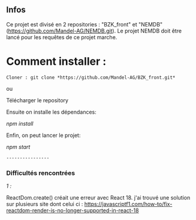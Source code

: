 ## Infos ##

Ce projet est divisé en 2 repositories : "BZK_front" et "NEMDB" (https://github.com/Mandel-AG/NEMDB.git).
Le projet NEMDB doit être lancé pour les requêtes de ce projet marche.


# Comment installer : #

	Cloner : git clone *https://github.com/Mandel-AG/BZK_front.git*
  
ou 

Télécharger le repository
	

Ensuite on installe les dépendances:

*npm install*


Enfin, on peut lancer le projet:

*npm start*
	

	
	----------------


### Difficultés rencontrées ##

*1 :*

ReactDom.create() créait une erreur avec React 18. j'ai trouvé une solution sur plusieurs site dont celui ci :
https://javascriptf1.com/how-to/fix-reactdom-render-is-no-longer-supported-in-react-18
